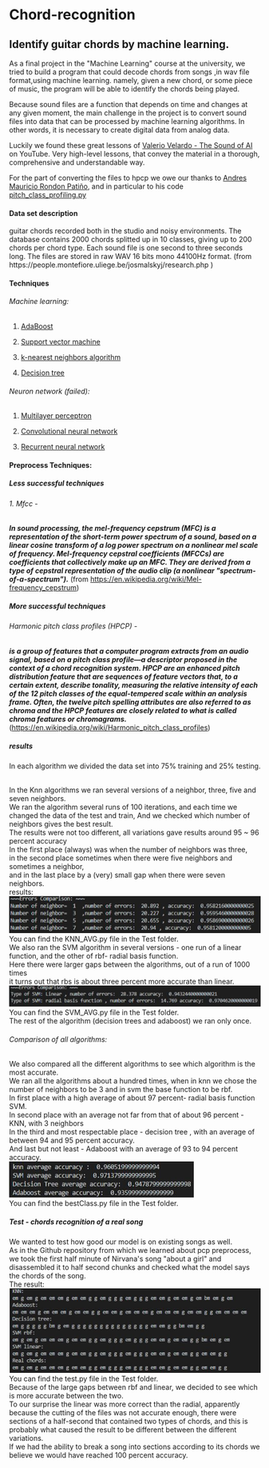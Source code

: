 # Chord-recognition
## Identify guitar chords by machine learning.




As a final project in the "Machine Learning" course at the university,
we tried to build a program that could decode chords from songs ,in wav file format,using machine learning.
namely, given a new chord, or some piece of music, the program will be able to identify the chords being played.

Because sound files are a function that depends on time and changes at any given moment, 
the main challenge in the project is to convert sound files into data that can be processed by machine learning algorithms.
In other words, it is necessary to create digital data from analog data.

Luckily we found these great lessons of
[Valerio Velardo - The Sound of AI](https://www.youtube.com/channel/UCZPFjMe1uRSirmSpznqvJfQ) on YouTube.
Very high-level lessons, that convey the material in a thorough, comprehensive and understandable way.

For the part of converting the files to hpcp we owe our thanks to [Andres Mauricio Rondon Patiño](https://github.com/amrondonp),
and in particular to his code [pitch_class_profiling.py](https://github.com/amrondonp/Chords.py/blob/master/final_project/preprocessing/pitch_class_profiling.py)


<h4>Data set description </h4>
guitar chords recorded both in the studio and noisy environments. 
The database contains 2000 chords splitted up in 10 classes, giving up to 200 chords per chord type. 
Each sound file is one second to three seconds long.
The files are stored in raw WAV 16 bits mono 44100Hz format. 
(from https://people.montefiore.uliege.be/josmalskyj/research.php )

<h4>Techniques</h4>
<h6>Machine learning:</h6> 

1. [AdaBoost](https://en.wikipedia.org/wiki/AdaBoost)

2. [Support vector machine](https://en.wikipedia.org/wiki/Support_vector_machine)

3. [k-nearest neighbors algorithm](https://en.wikipedia.org/wiki/K-nearest_neighbors_algorithm)

4. [Decision tree](https://en.wikipedia.org/wiki/Decision_tree)


<h6>Neuron network (failed):</h6>

1. [Multilayer perceptron](https://en.wikipedia.org/wiki/Multilayer_perceptron)

2. [Convolutional neural network](https://en.wikipedia.org/wiki/Convolutional_neural_network)

3. [Recurrent neural network](https://en.wikipedia.org/wiki/Recurrent_neural_network)



<h4>Preprocess Techniques:</h4> 

<h5>Less successful techniques </h5>
<h6>1. Mfcc - </h6>

***In sound processing, the mel-frequency cepstrum (MFC) is a representation of the short-term power spectrum of a sound,
based on a linear cosine transform of a log power spectrum on a nonlinear mel scale of frequency.
Mel-frequency cepstral coefficients (MFCCs) are coefficients that collectively make up an MFC. 
They are derived from a type of cepstral representation of the audio clip (a nonlinear "spectrum-of-a-spectrum").***
(from https://en.wikipedia.org/wiki/Mel-frequency_cepstrum)


<h5>More successful techniques</h5>
<h6>Harmonic pitch class profiles (HPCP) - </h6>

***is a group of features that a computer program extracts from an audio signal,
based on a pitch class profile—a descriptor proposed in the context of a chord recognition system. 
HPCP are an enhanced pitch distribution feature that are sequences of feature vectors that, 
to a certain extent, describe tonality, measuring the relative intensity of each of the 12 pitch classes of the equal-tempered scale within an analysis frame.
Often, the twelve pitch spelling attributes are also referred to as chroma and the HPCP features are closely related to what is called chroma features or chromagrams.***
(https://en.wikipedia.org/wiki/Harmonic_pitch_class_profiles)



<h5>results</h5>
<p>
In each algorithm we divided the data set into 75% training and 25% testing.<br><br>
 
In the Knn algorithms we ran several versions of a neighbor, three, five and seven  neighbors.<br>
We ran the algorithm several runs of 100 iterations, and each time we changed the data of the test and train,
And we checked which number of neighbors gives the best result.<br>
The results were not too different, all variations gave results around 95 ~ 96 percent accuracy<br>
In the first place (always) was when the number of neighbors was three,<br> 
in the second place sometimes when there were five neighbors and sometimes a neighbor,<br>
and in the last place by a (very) small gap when there were seven neighbors.<br>
results:<br>
<img src="https://github.com/maoz-grossman/Chord-recognition/blob/chords_recognition_only_ML/images/Errors%20comparsion1.JPG?raw=true" ><br>
You can find the KNN_AVG.py file in the Test folder.<br>
We also ran the SVM algorithm in several versions - one run of a linear function, and the other of rbf- radial basis function.<br>
Here there were larger gaps between the algorithms, out of a run of 1000 times<br>
it turns out that rbs is about three percent more accurate than linear.<br>
<img src="https://github.com/maoz-grossman/Chord-recognition/blob/chords_recognition_only_ML/images/Errors%20comparsion2.JPG?raw=true" >
<br> You can find the SVM_AVG.py file in the Test folder.<br>
The rest of the algorithm (decision trees and adaboost) we ran only once.<br>
<h6> 
Comparison of all algorithms:
 </h6> 
We also compared all the different algorithms to see which algorithm is the most accurate.<br>
We ran all the algorithms about a hundred times, when in knn we chose the number of neighbors to be 3 and in svm the base function to be rbf.
<br> 
In first place with a high average of about 97 percent- radial basis function  SVM.<br>
In second place with an average not far from that of about 96 percent - KNN, with 3 neighbors <br>
In the third and most respectable place - decision tree , with an average of between 94 and 95 percent accuracy.<br>
And last but not least - Adaboost with an average of 93 to 94 percent accuracy.<br>
<img src="https://github.com/maoz-grossman/Chord-recognition/blob/chords_recognition_only_ML/images/Errors%20comparsion3.JPG?raw=true" >
<br>
You can find the bestClass.py file in the Test folder.<br>
</p>

<p>
<h5> Test - chords recognition of a real song </h5>
We wanted to test how good our model is on existing songs as well.<br>
As in the Github repository from which we learned about pcp preprocess, we took the first half minute of Nirvana's song "about a girl" and disassembled it to half second chunks and checked what the model says the chords of the song.<br>
The result:<br>
<img src="https://github.com/maoz-grossman/Chord-recognition/blob/chords_recognition_only_ML/images/Song%20comparsion.JPG?raw=true" ><br>
You can find the test.py file in the Test folder.
<br> 
Because of the large gaps between rbf and linear, we decided to see which is more accurate between the two.<br>
To our surprise the linear was more correct than the radial, apparently because the cutting of the files was not accurate enough,
there were sections of a half-second that contained two types of chords, and this is probably what caused the result to be different between the different variations.<br>
If we had the ability to break a song into sections according to its chords we believe we would have reached 100 percent accuracy.<br>
</p>

